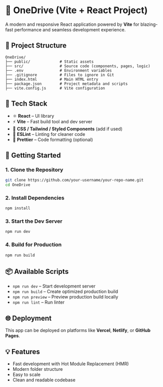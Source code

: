 # 🚀 OneDrive (Vite + React Project)

A modern and responsive React application powered by **Vite** for blazing-fast performance and seamless development experience.

## 📁 Project Structure

```
OneDrive/
├── public/             # Static assets
├── src/                # Source code (components, pages, logic)
├── .env                # Environment variables
├── .gitignore          # Files to ignore in Git
├── index.html          # Main HTML entry
├── package.json        # Project metadata and scripts
├── vite.config.js      # Vite configuration
```

## 🧰 Tech Stack

- ⚛️ **React** – UI library
- ⚡ **Vite** – Fast build tool and dev server
- 🎨 **CSS / Tailwind / Styled Components** (add if used)
- 🧪 **ESLint** – Linting for cleaner code
- 🔧 **Prettier** – Code formatting (optional)

## 🚀 Getting Started

### 1. Clone the Repository

```bash
git clone https://github.com/your-username/your-repo-name.git
cd OneDrive
```

### 2. Install Dependencies

```bash
npm install
```

### 3. Start the Dev Server

```bash
npm run dev
```

### 4. Build for Production

```bash
npm run build
```

## 📦 Available Scripts

- `npm run dev` – Start development server
- `npm run build` – Create optimized production build
- `npm run preview` – Preview production build locally
- `npm run lint` – Run linter

## 🌐 Deployment

This app can be deployed on platforms like **Vercel**, **Netlify**, or **GitHub Pages**.

## 💡 Features

- Fast development with Hot Module Replacement (HMR)
- Modern folder structure
- Easy to scale
- Clean and readable codebase

